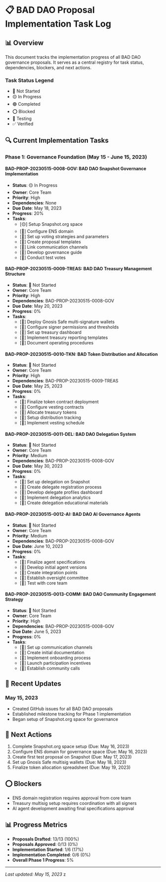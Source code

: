 # 📋 BAD DAO Proposal Implementation Task Log

## 📊 Overview

This document tracks the implementation progress of all BAD DAO governance proposals. It serves as a central registry for task status, dependencies, blockers, and next actions.

### Task Status Legend
- 🔴 Not Started
- 🟡 In Progress
- 🟢 Completed
- ⭕️ Blocked
- 🔵 Testing
- ✅ Verified

## 🔍 Current Implementation Tasks

### Phase 1: Governance Foundation (May 15 - June 15, 2023)

#### BAD-PROP-20230515-0008-GOV: BAD DAO Snapshot Governance Implementation
- **Status**: 🟡 In Progress
- **Owner**: Core Team
- **Priority**: High
- **Dependencies**: None
- **Due Date**: May 18, 2023
- **Progress**: 20%
- **Tasks**:
  - [🟡] Setup Snapshot.org space
  - [🔴] Configure ENS domain
  - [🔴] Set up voting strategies and parameters
  - [🔴] Create proposal templates
  - [🔴] Link communication channels
  - [🔴] Develop governance guide
  - [🔴] Conduct test votes

#### BAD-PROP-20230515-0009-TREAS: BAD DAO Treasury Management Structure
- **Status**: 🔴 Not Started
- **Owner**: Core Team
- **Priority**: High
- **Dependencies**: BAD-PROP-20230515-0008-GOV
- **Due Date**: May 20, 2023
- **Progress**: 0%
- **Tasks**:
  - [🔴] Deploy Gnosis Safe multi-signature wallets
  - [🔴] Configure signer permissions and thresholds
  - [🔴] Set up treasury dashboard
  - [🔴] Implement treasury reporting templates
  - [🔴] Document operating procedures

#### BAD-PROP-20230515-0010-TKN: BAD Token Distribution and Allocation
- **Status**: 🔴 Not Started
- **Owner**: Core Team
- **Priority**: High
- **Dependencies**: BAD-PROP-20230515-0009-TREAS
- **Due Date**: May 25, 2023
- **Progress**: 0%
- **Tasks**:
  - [🔴] Finalize token contract deployment
  - [🔴] Configure vesting contracts
  - [🔴] Allocate treasury tokens
  - [🔴] Setup distribution tracking
  - [🔴] Implement vesting schedule

#### BAD-PROP-20230515-0011-DEL: BAD DAO Delegation System
- **Status**: 🔴 Not Started
- **Owner**: Core Team
- **Priority**: Medium
- **Dependencies**: BAD-PROP-20230515-0008-GOV
- **Due Date**: May 30, 2023
- **Progress**: 0%
- **Tasks**:
  - [🔴] Set up delegation on Snapshot
  - [🔴] Create delegate registration process
  - [🔴] Develop delegate profiles dashboard
  - [🔴] Implement delegation analytics
  - [🔴] Create delegation educational materials

#### BAD-PROP-20230515-0012-AI: BAD DAO AI Governance Agents
- **Status**: 🔴 Not Started
- **Owner**: Core Team
- **Priority**: Medium
- **Dependencies**: BAD-PROP-20230515-0008-GOV
- **Due Date**: June 10, 2023
- **Progress**: 0%
- **Tasks**:
  - [🔴] Finalize agent specifications
  - [🔴] Develop initial agent versions
  - [🔴] Create integration points
  - [🔴] Establish oversight committee
  - [🔴] Test with core team

#### BAD-PROP-20230515-0013-COMM: BAD DAO Community Engagement Strategy
- **Status**: 🔴 Not Started
- **Owner**: Core Team
- **Priority**: High
- **Dependencies**: BAD-PROP-20230515-0008-GOV
- **Due Date**: June 5, 2023
- **Progress**: 0%
- **Tasks**:
  - [🔴] Set up communication channels
  - [🔴] Create initial documentation
  - [🔴] Implement onboarding process
  - [🔴] Launch participation incentives
  - [🔴] Establish community calls

## 📝 Recent Updates

### May 15, 2023
- Created GitHub issues for all BAD DAO proposals
- Established milestone tracking for Phase 1 implementation
- Began setup of Snapshot.org space for governance

## 🔄 Next Actions

1. Complete Snapshot.org space setup (Due: May 16, 2023)
2. Configure ENS domain for governance space (Due: May 16, 2023)
3. Create first test proposal on Snapshot (Due: May 17, 2023)
4. Set up Gnosis Safe multisig wallets (Due: May 18, 2023)
5. Finalize token allocation spreadsheet (Due: May 19, 2023)

## ⭕️ Blockers

- ENS domain registration requires approval from core team
- Treasury multisig setup requires coordination with all signers
- AI agent development awaiting final specifications approval

## 📊 Progress Metrics

- **Proposals Drafted**: 13/13 (100%)
- **Proposals Approved**: 0/13 (0%)
- **Implementation Started**: 1/6 (17%)
- **Implementation Completed**: 0/6 (0%)
- **Overall Phase 1 Progress**: 5%

---

*Last updated: May 15, 2023* z
